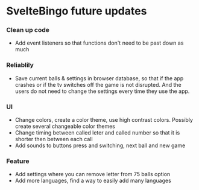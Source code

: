 # SvelteBingo future updates

### Clean up code

- Add event listeners so that functions don't need to be past down as much

### Reliablily

- Save current balls & settings in browser database, so that if the app crashes or if the tv switches off the game is not disrupted. And the users do not need to change the settings every time they use the app.

### UI

- Change colors, create a color theme, use high contrast colors. Possibly create several changeable color themes
- Change timing between called leter and called number so that it is shorter then between each call
- Add sounds to buttons press and switching, next ball and new game

### Feature

- Add settings where you can remove letter from 75 balls option
- Add more languages, find a way to easily add many languages

